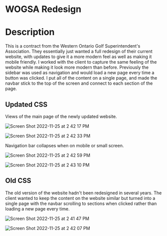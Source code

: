 # WOGSA Redesign

# Description 
This is a contract from the Western Ontario Golf Superintendent's Association. They essentially just wanted a full redesign of their current website, with updates to give it a more modern feel as well as making it mobile friendly. I worked with the client to capture the same feeling of the website while making it look more modern than before. Previously the sidebar was used as navigation and would load a new page every time a button was clicked. I put all of the content on a single page, and made the navbar stick to the top of the screen and connect to each section of the page. 

## Updated CSS
Views of the main page of the newly updated website.

![Screen Shot 2022-11-25 at 2 42 17 PM](https://user-images.githubusercontent.com/89871393/204049132-9eb33e7c-d365-46f1-8650-6a63977db204.png)

![Screen Shot 2022-11-25 at 2 42 33 PM](https://user-images.githubusercontent.com/89871393/204049189-4078eccb-0818-4a19-9e01-9ead70dbef3a.png)


Navigation bar collapses when on mobile or small screen.

![Screen Shot 2022-11-25 at 2 42 59 PM](https://user-images.githubusercontent.com/89871393/204049197-a4cef12e-b84d-424f-b455-8b6c9f132ad5.png)


![Screen Shot 2022-11-25 at 2 43 10 PM](https://user-images.githubusercontent.com/89871393/204049203-76ef347a-4673-4939-a94d-9fdd4e6b8600.png)

## Old CSS
The old version of the website hadn't been redesigned in several years. The client wanted to keep the content on the website similar but turned into a single page with the navbar scrolling to sections when clicked rather than loading a new page every time. 

![Screen Shot 2022-11-25 at 2 41 47 PM](https://user-images.githubusercontent.com/89871393/204049322-a06ef70e-2829-4b66-a08c-831df63da3b0.png)

![Screen Shot 2022-11-25 at 2 42 07 PM](https://user-images.githubusercontent.com/89871393/204049334-4ded2429-da19-429f-ac0f-58321de444e0.png)
